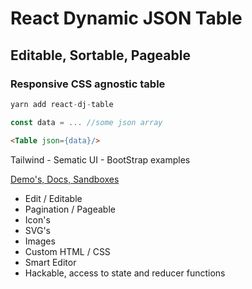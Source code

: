 # React Dynamic JSON Table

## Editable, Sortable, Pageable

### Responsive CSS agnostic table

 ```js
yarn add react-dj-table
```

 ```js
const data = ... //some json array
```

 ```html
<Table json={data}/>
```

Tailwind - Sematic UI - BootStrap examples

[Demo's, Docs, Sandboxes](https://react-dj-table.netlify.app/)

* Edit / Editable
* Pagination / Pageable
* Icon's
* SVG's
* Images
* Custom HTML / CSS
* Smart Editor
* Hackable, access to state and reducer functions


